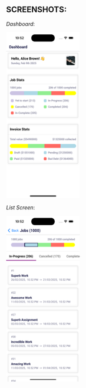 ## SCREENSHOTS:

*Dashboard*:
<div>
  <img src="Dashboard.png" width="200" height="450" >
</div>

*List Screen*:
<div>
  <img src="List.png" width="200" height="450" >
</div>
